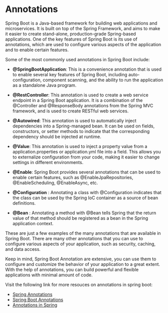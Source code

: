 # Annotations

Spring Boot is a Java-based framework for building web applications and microservices. It is built on top of the Spring Framework, and aims to make it easier to create stand-alone, production-grade Spring-based applications. One of the key features of Spring Boot is its use of annotations, which are used to configure various aspects of the application and to enable certain features.

Some of the most commonly used annotations in Spring Boot include:

- **@SpringBootApplication**: This is a convenience annotation that is used to enable several key features of Spring Boot, including auto-configuration, component scanning, and the ability to run the application as a standalone Java program.

- **@RestController**: This annotation is used to create a web service endpoint in a Spring Boot application. It is a combination of the @Controller and @ResponseBody annotations from the Spring MVC framework, and is used to create RESTful web services.

- **@Autowired**: This annotation is used to automatically inject dependencies into a Spring-managed bean. It can be used on fields, constructors, or setter methods to indicate that the corresponding dependency should be injected at runtime.

- **@Value**: This annotation is used to inject a property value from a application.properties or application.yml file into a field. This allows you to externalize configuration from your code, making it easier to change settings in different environments.

- **@Enable**: Spring Boot provides several annotations that can be used to enable certain features, such as @EnableJpaRepositories, @EnableScheduling, @EnableAsync, etc.

- **@Configuration** : Annotating a class with @Configuration indicates that the class can be used by the Spring IoC container as a source of bean definitions.

- **@Bean** : Annotating a method with @Bean tells Spring that the return value of that method should be registered as a bean in the Spring application context.

These are just a few examples of the many annotations that are available in Spring Boot. There are many other annotations that you can use to configure various aspects of your application, such as security, caching, and data access.

Keep in mind, Spring Boot Annotation are extensive, you can use them to configure and customize the behavior of your application to a great extent. With the help of annotations, you can build powerful and flexible applications with minimal amount of code.


Visit the following link for more resouces on annotations in spring boot:

- [Spring Annotations](https://www.digitalocean.com/community/tutorials/spring-annotations)
- [Spring Boot Annotations](https://www.javatpoint.com/spring-boot-annotations)
- [Annotations in Spring](https://www.techferry.com/articles/spring-annotations.html)
